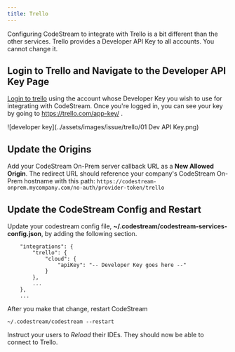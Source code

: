 ```yaml
---
title: Trello
---
```


Configuring CodeStream to integrate with Trello is a bit different than the
other services. Trello provides a Developer API Key to all accounts. You cannot
change it.

## Login to Trello and Navigate to the Developer API Key Page

[Login to trello](https://trello.com) using the account whose Developer Key you
wish to use for integrating with CodeStream. Once you're logged in, you can see
your key by going to https://trello.com/app-key/ .

![developer key](../assets/images/issue/trello/01 Dev API Key.png)

## Update the Origins

Add your CodeStream On-Prem server callback URL as a **New Allowed Origin**. The
redirect URL should reference your company's CodeStream On-Prem hostname with
this path:
`https://codestream-onprem.mycompany.com/no-auth/provider-token/trello`


## Update the CodeStream Config and Restart

Update your codestream config file,
**~/.codestream/codestream-services-config.json**, by adding the following
section.

```
	"integrations": {
		"trello": {
			"cloud": {
				"apiKey": "-- Developer Key goes here --"
			}
		},
		...
	},
	...
```

After you make that change, restart CodeStream
```
~/.codestream/codestream --restart
```

Instruct your users to _Reload_ their IDEs. They should now be able to connect
to Trello.
